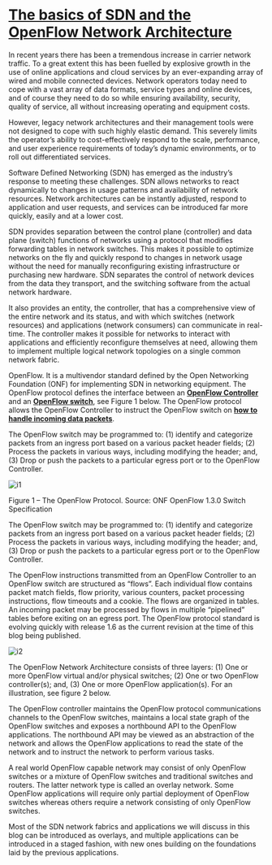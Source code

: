 # **[The basics of SDN and the OpenFlow Network Architecture](https://noviflow.com/the-basics-of-sdn-and-the-openflow-network-architecture/)**

In recent years there has been a tremendous increase in carrier network traffic. To a great extent this has been fuelled by explosive growth in the use of online applications and cloud services by an ever-expanding array of wired and mobile connected devices.  Network operators today need to cope with a vast array of data formats, service types and online devices, and of course they need to do so while ensuring availability, security, quality of service, all without increasing operating and equipment costs.

However, legacy network architectures and their management tools were not designed to cope with such highly elastic demand. This severely limits the operator’s ability to cost-effectively respond to the scale, performance, and user experience requirements of today’s dynamic environments, or to roll out differentiated services.

Software Defined Networking (SDN) has emerged as the industry’s response to meeting these challenges. SDN allows networks to react dynamically to changes in usage patterns and availability of network resources. Network architectures can be instantly adjusted, respond to application and user requests, and services can be introduced far more quickly, easily and at a lower cost.

SDN provides separation between the control plane (controller) and data plane (switch) functions of networks using a protocol that modifies forwarding tables in network switches. This makes it possible to optimize networks on the fly and quickly respond to changes in network usage without the need for manually reconfiguring existing infrastructure or purchasing new hardware. SDN separates the control of network devices from the data they transport, and the switching software from the actual network hardware.

It also provides an entity, the controller, that has a comprehensive view of the entire network and its status, and with which switches (network resources) and applications (network consumers) can communicate in real-time. The controller makes it possible for networks to interact with applications and efficiently reconfigure themselves at need, allowing them to implement multiple logical network topologies on a single common network fabric.

OpenFlow. It is a multivendor standard defined by the Open Networking Foundation (ONF) for implementing SDN in networking equipment. The OpenFlow protocol defines the interface between an **[OpenFlow Controller](https://noviflow.com/controllers-onos-odl-ryu-openkilda/)** and an **[OpenFlow switch](https://noviflow.com/noviware/)**, see Figure 1 below. The OpenFlow protocol allows the OpenFlow Controller to instruct the OpenFlow switch on **[how to handle incoming data packets](https://noviflow.com/the-network-processor-npu-advantage/)**.

The OpenFlow switch may be programmed to:
(1) identify and categorize packets from an ingress port based on a various packet header fields;
(2) Process the packets in various ways, including modifying the header; and,
(3) Drop or push the packets to a particular egress port or to the OpenFlow Controller.

![i1](https://noviflow.com/wp-content/uploads/Image-1.jpg)

Figure 1 – The OpenFlow Protocol. Source: ONF OpenFlow 1.3.0 Switch Specification

The OpenFlow switch may be programmed to:
(1) identify and categorize packets from an ingress port based on a various packet header fields;
(2) Process the packets in various ways, including modifying the header; and,
(3) Drop or push the packets to a particular egress port or to the OpenFlow Controller.

The OpenFlow instructions transmitted from an OpenFlow Controller to an OpenFlow switch are structured as “flows”. Each individual flow contains packet match fields, flow priority, various counters, packet processing instructions, flow timeouts and a cookie. The flows are organized in tables. An incoming packet may be processed by flows in multiple “pipelined” tables before exiting on an egress port. The OpenFlow protocol standard is evolving quickly with release 1.6 as the current revision at the time of this blog being published.

![i2](https://noviflow.com/wp-content/uploads/Image-2-300x262.jpg)

The OpenFlow Network Architecture consists of three layers:
(1) One or more OpenFlow virtual and/or physical switches;
(2) One or two OpenFlow controller(s); and,
(3) One or more OpenFlow application(s). For an illustration, see figure 2 below.

The OpenFlow controller maintains the OpenFlow protocol communications channels to the OpenFlow switches, maintains a local state graph of the OpenFlow switches and exposes a northbound API to the OpenFlow applications. The northbound API may be viewed as an abstraction of the network and allows the OpenFlow applications to read the state of the network and to instruct the network to perform various tasks.

A real world OpenFlow capable network may consist of only OpenFlow switches or a mixture of OpenFlow switches and traditional switches and routers. The latter network type is called an overlay network. Some OpenFlow applications will require only partial deployment of OpenFlow switches whereas others require a network consisting of only OpenFlow switches.

Most of the SDN network fabrics and applications we will discuss in this blog can be introduced as overlays, and multiple applications can be introduced in a staged fashion, with new ones building on the foundations laid by the previous applications.

